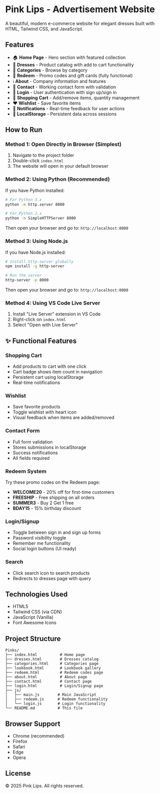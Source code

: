 # Pink Lips - Advertisement Website

A beautiful, modern e-commerce website for elegant dresses built with HTML, Tailwind CSS, and JavaScript.

## Features

- 🏠 **Home Page** - Hero section with featured collection
- 👗 **Dresses** - Product catalog with add to cart functionality
- 📂 **Categories** - Browse by category
- 🎁 **Redeem** - Promo codes and gift cards (fully functional)
- ℹ️ **About** - Company information and features
- 📧 **Contact** - Working contact form with validation
- 🔐 **Login** - User authentication with sign up/sign in
- 🛒 **Shopping Cart** - Add/remove items, quantity management
- ❤️ **Wishlist** - Save favorite items
- 🔔 **Notifications** - Real-time feedback for user actions
- 💾 **LocalStorage** - Persistent data across sessions

## How to Run

### Method 1: Open Directly in Browser (Simplest)
1. Navigate to the project folder
2. Double-click `index.html`
3. The website will open in your default browser

### Method 2: Using Python (Recommended)
If you have Python installed:

```bash
# For Python 3.x
python -m http.server 8000

# For Python 2.x
python -m SimpleHTTPServer 8000
```

Then open your browser and go to: `http://localhost:8000`

### Method 3: Using Node.js
If you have Node.js installed:

```bash
# Install http-server globally
npm install -g http-server

# Run the server
http-server -p 8000
```

Then open your browser and go to: `http://localhost:8000`

### Method 4: Using VS Code Live Server
1. Install "Live Server" extension in VS Code
2. Right-click on `index.html`
3. Select "Open with Live Server"

## ✨ Functional Features

### Shopping Cart
- Add products to cart with one click
- Cart badge shows item count in navigation
- Persistent cart using localStorage
- Real-time notifications

### Wishlist
- Save favorite products
- Toggle wishlist with heart icon
- Visual feedback when items are added/removed

### Contact Form
- Full form validation
- Stores submissions in localStorage
- Success notifications
- All fields required

### Redeem System
Try these promo codes on the Redeem page:
- **WELCOME20** - 20% off for first-time customers
- **FREESHIP** - Free shipping on all orders
- **SUMMER3** - Buy 2 Get 1 free
- **BDAY15** - 15% birthday discount

### Login/Signup
- Toggle between sign in and sign up forms
- Password visibility toggle
- Remember me functionality
- Social login buttons (UI ready)

### Search
- Click search icon to search products
- Redirects to dresses page with query

## Technologies Used

- HTML5
- Tailwind CSS (via CDN)
- JavaScript (Vanilla)
- Font Awesome Icons

## Project Structure

```
Pinks/
├── index.html          # Home page
├── dresses.html        # Dresses catalog
├── categories.html     # Categories page
├── lookbook.html       # Lookbook gallery
├── redeem.html         # Redeem codes page
├── about.html          # About page
├── contact.html        # Contact page
├── login.html          # Login/Signup page
├── js/
│   ├── main.js        # Main JavaScript
│   ├── redeem.js      # Redeem functionality
│   └── login.js       # Login functionality
└── README.md          # This file

```

## Browser Support

- Chrome (recommended)
- Firefox
- Safari
- Edge
- Opera

## License

© 2025 Pink Lips. All rights reserved.

